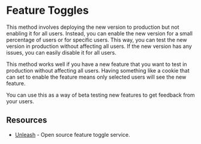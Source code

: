 # Feature Toggles

This method involves deploying the new version to production but not enabling it for all users. Instead, you can enable
the new version for a small percentage of users or for specific users. This way, you can test the new version in
production without affecting all users. If the new version has any issues, you can easily disable it for all users.

This method works well if you have a new feature that you want to test in production without affecting all users. Having
something like a cookie that can set to enable the feature means only selected users will see the new feature.

You can use this as a way of beta testing new features to get feedback from your users.

## Resources

- [Unleash](https://github.com/Unleash/unleash) - Open source feature toggle service.
